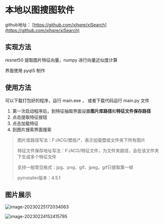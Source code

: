 # 本地以图搜图软件

github地址： [https://github.com/xjhqre/xiSearch](https://github.com/xjhqre/xiSearch)

## 实现方法

resnet50 提取图片特征向量，numpy 进行向量近似度计算

界面使用 pyqt5 制作

## 使用方法

可以下载打包好的程序，运行 main.exe ， 或者下载代码运行 main.py 文件

1. 第一次启动程序后，到特征抽取界面设置**图片库路径**和**特征文件保存路径**
2. 点击提取特征按钮
3. 点击加载特征
4. 到图片搜索界面搜索

> 图片库路径写法：F:/ACG/壁纸/*，表示加载壁纸文件夹下所有图片
> 
> 特征文件保存地址写法：F:/ACG/特征文件，为文件夹路径，会在该文件夹下生成多个特征文件
>
> 支持一般常见格式：jpg、png、gif、jpeg，gif只提取第一帧
>
> pyinstaller版本：4.5.1

## 图片展示

![image-20230225172034063](https://typora-xjhqre.oss-cn-hangzhou.aliyuncs.com/img/image-20230225172034063.png)

![image-20230224152415795](https://typora-xjhqre.oss-cn-hangzhou.aliyuncs.com/img/image-20230224152415795.png)